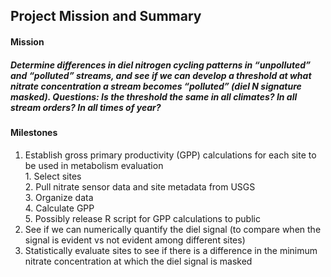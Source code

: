 ## Project Mission and Summary

#### Mission 
##### Determine differences in diel nitrogen cycling patterns in “unpolluted” and “polluted” streams, and see if we can develop a threshold at what nitrate concentration a stream becomes “polluted” (diel N signature masked). Questions: Is the threshold the same in all climates? In all stream orders? In all times of year?  

#### Milestones
1.	Establish gross primary productivity (GPP) calculations for each site to be used in metabolism evaluation  
		1. Select sites  
		2. Pull nitrate sensor data and site metadata from USGS  
		3. Organize data  
		4. Calculate GPP  
		5. Possibly release R script for GPP calculations to public  
2. See if we can numerically quantify the diel signal (to compare when the signal is evident vs not evident among different sites)  
3. Statistically evaluate sites to see if there is a difference in the minimum nitrate concentration at which the diel signal is masked  
